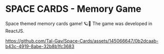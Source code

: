 # SPACE CARDS - Memory Game
Space themed memory cards game! 🪐🌌 The game was developed in ReactJS.

https://github.com/Tal-Gav/Space-Cards/assets/145066647/0b2dcaab-b43c-4919-8abe-32b8b1fc3683

